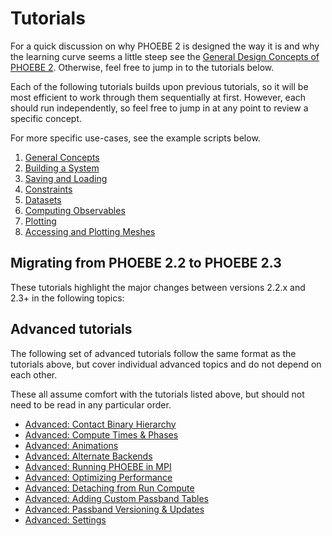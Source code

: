 # Tutorials

For a quick discussion on why PHOEBE 2 is designed the way it is and why the learning curve seems a little steep see the [General Design Concepts of PHOEBE 2](tutorials/design_concepts.ipynb).  Otherwise, feel free to jump in to the tutorials below.

Each of the following tutorials builds upon previous tutorials, so it will be most efficient to work through them sequentially at first. However, each should run independently, so feel free to jump in at any point to review a specific concept.

For more specific use-cases, see the example scripts below.

1. [General Concepts](tutorials/general_concepts.ipynb)
2. [Building a System](tutorials/building_a_system.ipynb)
3. [Saving and Loading](tutorials/saving_and_loading.ipynb)
4. [Constraints](tutorials/constraints.ipynb)
5. [Datasets](tutorials/datasets.ipynb)
6. [Computing Observables](tutorials/compute.ipynb)
7. [Plotting](tutorials/plotting.ipynb)
8. [Accessing and Plotting Meshes](tutorials/meshes.ipynb)

## Migrating from PHOEBE 2.2 to PHOEBE 2.3

These tutorials highlight the major changes between versions 2.2.x and 2.3+ in the following topics:



## Advanced tutorials

The following set of advanced tutorials follow the same format as the tutorials above, but cover individual advanced topics and do not depend on each other.

These all assume comfort with the tutorials listed above, but should not need to be read in any particular order.

* [Advanced: Contact Binary Hierarchy](tutorials/contact_binary_hierarchy.ipynb)
* [Advanced: Compute Times & Phases](tutorials/compute_times_phases.ipynb)
* [Advanced: Animations](tutorials/animations.ipynb)
* [Advanced: Alternate Backends](tutorials/alternate_backends.ipynb)
* [Advanced: Running PHOEBE in MPI](tutorials/mpi.ipynb)
* [Advanced: Optimizing Performance](tutorials/optimizing.ipynb)
* [Advanced: Detaching from Run Compute](tutorials/detach.ipynb)
* [Advanced: Adding Custom Passband Tables](tutorials/passbands.ipynb)
* [Advanced: Passband Versioning & Updates](tutorials/passband_updates.ipynb)
* [Advanced: Settings](tutorials/settings.ipynb)
